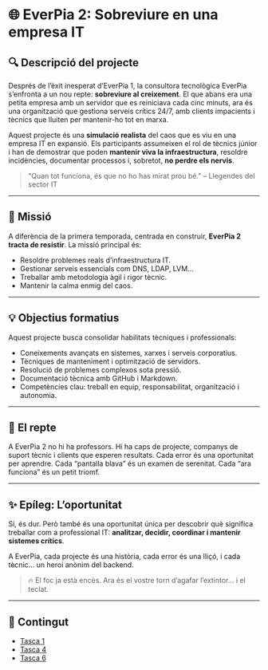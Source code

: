 # 🌐 EverPia 2: Sobreviure en una empresa IT

## 🔍 Descripció del projecte

Després de l’èxit inesperat d’EverPia 1, la consultora tecnològica EverPia s’enfronta a un nou repte: **sobreviure al creixement**. El que abans era una petita empresa amb un servidor que es reiniciava cada cinc minuts, ara és una organització que gestiona serveis crítics 24/7, amb clients impacients i tècnics que lluiten per mantenir-ho tot en marxa.

Aquest projecte és una **simulació realista** del caos que es viu en una empresa IT en expansió. Els participants assumeixen el rol de tècnics júnior i han de demostrar que poden **mantenir viva la infraestructura**, resoldre incidències, documentar processos i, sobretot, **no perdre els nervis**.

> “Quan tot funciona, és que no ho has mirat prou bé.” – Llegendes del sector IT
---

## 🎯 Missió

A diferència de la primera temporada, centrada en construir, **EverPia 2 tracta de resistir**. La missió principal és:

- Resoldre problemes reals d’infraestructura IT.
- Gestionar serveis essencials com DNS, LDAP, LVM...
- Treballar amb metodologia àgil i rigor tècnic.
- Mantenir la calma enmig del caos.

---

## 💡 Objectius formatius

Aquest projecte busca consolidar habilitats tècniques i professionals:

- Coneixements avançats en sistemes, xarxes i serveis corporatius.
- Tècniques de manteniment i optimització de servidors.
- Resolució de problemes complexos sota pressió.
- Documentació tècnica amb GitHub i Markdown.
- Competències clau: treball en equip, responsabilitat, organització i autonomia.

---

## 🧯 El repte

A EverPia 2 no hi ha professors. Hi ha caps de projecte, companys de suport tècnic i clients que esperen resultats. Cada error és una oportunitat per aprendre. Cada “pantalla blava” és un examen de serenitat. Cada “ara funciona” és un petit triomf.

---

## ✨ Epíleg: L’oportunitat

Sí, és dur. Però també és una oportunitat única per descobrir què significa treballar com a professional IT: **analitzar, decidir, coordinar i mantenir sistemes crítics**.

A EverPia, cada projecte és una història, cada error és una lliçó, i cada tècnic… un heroi anònim del backend.

> 🔥 El foc ja està encès. Ara és el vostre torn d’agafar l’extintor… i el teclat.
---
## 📂 Contingut

- [Tasca 1](T1)
- [Tasca 4](T4)
- [Tasca 6](T6)

